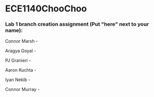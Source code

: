 # ECE1140ChooChoo
### Lab 1 branch creation assignment (Put "here" next to your name):
Connor Marsh -

Aragya Goyal -

PJ Granieri -

Aaron Kuchta -

Iyan Nekib -

Connor Murray -

